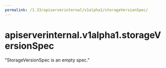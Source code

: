 ```yaml
---
permalink: /1.33/apiserverinternal/v1alpha1/storageVersionSpec/
---
```


# apiserverinternal.v1alpha1.storageVersionSpec

"StorageVersionSpec is an empty spec."